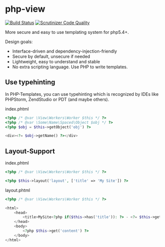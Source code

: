php-view
========

[![Build Status](https://travis-ci.org/rkrx/php-view.svg?branch=master)](https://travis-ci.org/rkrx/php-view)
[![Scrutinizer Code Quality](https://scrutinizer-ci.com/g/rkrx/php-view/badges/quality-score.png?b=master)](https://scrutinizer-ci.com/g/rkrx/php-view/?branch=master)

More secure and easy to use templating system for php5.4+. 

Design goals: 

* Interface-driven and dependency-injection-friendly
* Secure by default, unsecure if needed
* Lightweight, easy to understand and stable
* No extra scripting language. Use PHP to write templates.

## Use typehinting

In PHP-Templates, you can use typehinting which is recognized by IDEs like PHPStorm, ZendStudio or PDT (and maybe others). 

index.phtml
```php
<?php /* @var \View\Workers\Worker $this */ ?>
<?php /* @var \Some\Name\Spaced\Object $obj */ ?>
<?php $obj = $this->getObject('obj') ?>

<div><?= $obj->getName() ?></div>
```

## Layout-Support

index.phtml
```php
<?php /* @var \View\Workers\Worker $this */ ?>

<?php $this->layout('layout', ['title' => 'My Site']) ?>
```

layout.phtml
```php
<?php /* @var \View\Workers\Worker $this */ ?>

<html>
	<head>
		<title>MySite<?php if($this->has('title')): ?> - <?= $this->getString('title') ?><?php endif ?></title>
	</head>
	<body>
		<?php $this->get('content') ?>
	</body>
</html>
```

